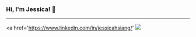 ### Hi, I'm Jessica! 👋
---
<a href='https://www.linkedin.com/in/jessicahsiang/'
<img src ='https://img.shields.io/badge/LinkedIn-blue?logo=linkedin&logoColor=white&style=for-the-badge'/>

<!--
**hsiangj/hsiangj** is a ✨ _special_ ✨ repository because its `README.md` (this file) appears on your GitHub profile.

Here are some ideas to get you started:

- 🔭 I’m currently working on ...
- 🌱 I’m currently learning ...
- 👯 I’m looking to collaborate on ...
- 🤔 I’m looking for help with ...
- 💬 Ask me about ...
- 📫 How to reach me: ...
- 😄 Pronouns: ...
- ⚡ Fun fact: ...
-->
